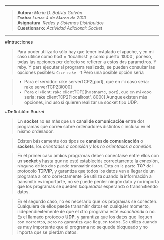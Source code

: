 ***
>**Autora:**         *María D. Batista Galván*  
>**Fecha:**          *Lunes 4 de Marzo de 2013*  
>**Asignatura:**     *Redes y Sistemas Distribuidos*  
>**Cuestionario:**   *Actividad Adicional: Socket*  
***

#Intrucciones

>Para poder utilizarlo sólo hay que tener instalado el apache, y en mi caso utilicé como host = 'localhost' y como puerto '8000', por eso, todas las opciones por defecto se refieren a estos dos parámetros. Y ruby.
Y para ejecutar el programa realizado, se pueden consultar las opciones posibles:
>`C:\> rake -T`
>Pero una posible opción sería:

>* Para el servidor: rake serverTCP2[port], que en mi caso sería: rake serverTCP2[8000]
>* Para el client: rake clientTCP2[hostname, port], que en mi caso sería: rake clientTCP2['localhost', 8000]
Aunque existen más opciones, incluso si quieren realizar un socket tipo UDP.

#Definición: Socket

>Un **socket** no es más que un **canal de comunicación** entre dos programas que corren sobre ordenadores distintos o incluso en el mismo ordenador. 

>Existen básicamente dos tipos de **canales de comunicación** o **sockets**, los *orientados a conexión* y los *no orientados a conexión*.

>En el primer caso ambos programas deben conectarse entre ellos con un **socket** y hasta 
que no esté establecida correctamente la conexión, ninguno de los dos puede transmitir 
datos. Esta es la parte **TCP** del protocolo **TCP/IP**, y garantiza que todos los datos van a 
llegar de un programa al otro correctamente. Se utiliza cuando la información a transmitir 
es importante, no se puede perder ningún dato y no importa que los programas se queden 
*bloqueados* esperando o transmitiendo datos. 

>En el segundo caso, no es necesario que los programas se conecten. Cualquiera de ellos 
puede transmitir datos en cualquier momento, independientemente de que el otro 
programa esté *escuchando* o no. Es el llamado protocolo **UDP**, y garantiza que los datos 
que lleguen son correctos, pero no garantiza que lleguen todos. Se utiliza cuando es muy 
importante que el programa no se quede bloqueado y no importa que se pierdan datos. 
